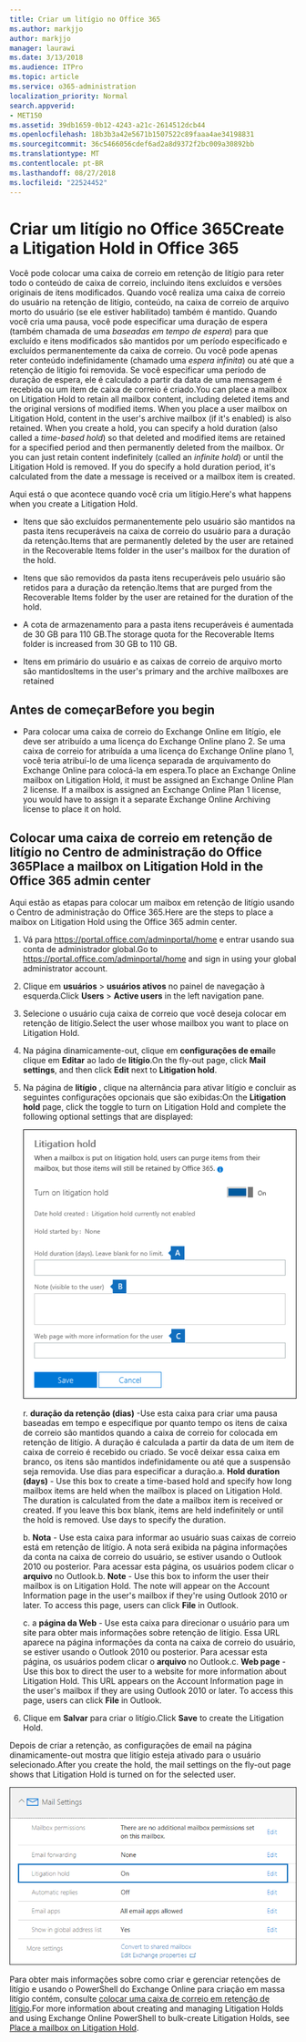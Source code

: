 ```yaml
---
title: Criar um litígio no Office 365
ms.author: markjjo
author: markjjo
manager: laurawi
ms.date: 3/13/2018
ms.audience: ITPro
ms.topic: article
ms.service: o365-administration
localization_priority: Normal
search.appverid:
- MET150
ms.assetid: 39db1659-0b12-4243-a21c-2614512dcb44
ms.openlocfilehash: 18b3b3a42e5671b1507522c89faaa4ae34198831
ms.sourcegitcommit: 36c5466056cdef6ad2a8d9372f2bc009a30892bb
ms.translationtype: MT
ms.contentlocale: pt-BR
ms.lasthandoff: 08/27/2018
ms.locfileid: "22524452"
---
```

# <a name="create-a-litigation-hold-in-office-365"></a><span data-ttu-id="fefad-102">Criar um litígio no Office 365</span><span class="sxs-lookup"><span data-stu-id="fefad-102">Create a Litigation Hold in Office 365</span></span>

<span data-ttu-id="fefad-p101">Você pode colocar uma caixa de correio em retenção de litígio para reter todo o conteúdo de caixa de correio, incluindo itens excluídos e versões originais de itens modificados. Quando você realiza uma caixa de correio do usuário na retenção de litígio, conteúdo, na caixa de correio de arquivo morto do usuário (se ele estiver habilitado) também é mantido. Quando você cria uma pausa, você pode especificar uma duração de espera (também chamada de uma *baseadas em tempo de espera*) para que excluído e itens modificados são mantidos por um período especificado e excluídos permanentemente da caixa de correio. Ou você pode apenas reter conteúdo indefinidamente (chamado uma *espera infinita*) ou até que a retenção de litígio foi removida. Se você especificar uma período de duração de espera, ele é calculado a partir da data de uma mensagem é recebida ou um item de caixa de correio é criado.</span><span class="sxs-lookup"><span data-stu-id="fefad-p101">You can place a mailbox on Litigation Hold to retain all mailbox content, including deleted items and the original versions of modified items. When you place a user mailbox on Litigation Hold, content in the user's archive mailbox (if it's enabled) is also retained. When you create a hold, you can specify a hold duration (also called a *time-based hold*) so that deleted and modified items are retained for a specified period and then permanently deleted from the mailbox. Or you can just retain content indefinitely (called an *infinite hold*) or until the Litigation Hold is removed. If you do specify a hold duration period, it's calculated from the date a message is received or a mailbox item is created.</span></span> 
  
<span data-ttu-id="fefad-108">Aqui está o que acontece quando você cria um litígio.</span><span class="sxs-lookup"><span data-stu-id="fefad-108">Here's what happens when you create a Litigation Hold.</span></span>
  
- <span data-ttu-id="fefad-109">Itens que são excluídos permanentemente pelo usuário são mantidos na pasta itens recuperáveis na caixa de correio do usuário para a duração da retenção.</span><span class="sxs-lookup"><span data-stu-id="fefad-109">Items that are permanently deleted by the user are retained in the Recoverable Items folder in the user's mailbox for the duration of the hold.</span></span>
    
- <span data-ttu-id="fefad-110">Itens que são removidos da pasta itens recuperáveis pelo usuário são retidos para a duração da retenção.</span><span class="sxs-lookup"><span data-stu-id="fefad-110">Items that are purged from the Recoverable Items folder by the user are retained for the duration of the hold.</span></span>
    
- <span data-ttu-id="fefad-111">A cota de armazenamento para a pasta itens recuperáveis é aumentada de 30 GB para 110 GB.</span><span class="sxs-lookup"><span data-stu-id="fefad-111">The storage quota for the Recoverable Items folder is increased from 30 GB to 110 GB.</span></span>
    
- <span data-ttu-id="fefad-112">Itens em primário do usuário e as caixas de correio de arquivo morto são mantidos</span><span class="sxs-lookup"><span data-stu-id="fefad-112">Items in the user's primary and the archive mailboxes are retained</span></span>
    
## <a name="before-you-begin"></a><span data-ttu-id="fefad-113">Antes de começar</span><span class="sxs-lookup"><span data-stu-id="fefad-113">Before you begin</span></span>

- <span data-ttu-id="fefad-p102">Para colocar uma caixa de correio do Exchange Online em litígio, ele deve ser atribuído a uma licença do Exchange Online plano 2. Se uma caixa de correio for atribuída a uma licença do Exchange Online plano 1, você teria atribuí-lo de uma licença separada de arquivamento do Exchange Online para colocá-la em espera.</span><span class="sxs-lookup"><span data-stu-id="fefad-p102">To place an Exchange Online mailbox on Litigation Hold, it must be assigned an Exchange Online Plan 2 license. If a mailbox is assigned an Exchange Online Plan 1 license, you would have to assign it a separate Exchange Online Archiving license to place it on hold.</span></span>
    

## <a name="place-a-mailbox-on-litigation-hold-in-the-office-365-admin-center"></a><span data-ttu-id="fefad-116">Colocar uma caixa de correio em retenção de litígio no Centro de administração do Office 365</span><span class="sxs-lookup"><span data-stu-id="fefad-116">Place a mailbox on Litigation Hold in the Office 365 admin center</span></span>

<span data-ttu-id="fefad-117">Aqui estão as etapas para colocar um maibox em retenção de litígio usando o Centro de administração do Office 365.</span><span class="sxs-lookup"><span data-stu-id="fefad-117">Here are the steps to place a maibox on Litigation Hold using the Office 365 admin center.</span></span>

1. <span data-ttu-id="fefad-118">Vá para https://portal.office.com/adminportal/home e entrar usando sua conta de administrador global.</span><span class="sxs-lookup"><span data-stu-id="fefad-118">Go to https://portal.office.com/adminportal/home and sign in using your global administrator account.</span></span>
2. <span data-ttu-id="fefad-119">Clique em **usuários** > **usuários ativos** no painel de navegação à esquerda.</span><span class="sxs-lookup"><span data-stu-id="fefad-119">Click **Users** > **Active users** in the left navigation pane.</span></span>
3. <span data-ttu-id="fefad-120">Selecione o usuário cuja caixa de correio que você deseja colocar em retenção de litígio.</span><span class="sxs-lookup"><span data-stu-id="fefad-120">Select the user whose mailbox you want to place on Litigation Hold.</span></span>
4. <span data-ttu-id="fefad-121">Na página dinamicamente-out, clique em **configurações de email**e clique em **Editar** ao lado de **litígio**.</span><span class="sxs-lookup"><span data-stu-id="fefad-121">On the fly-out page, click **Mail settings**, and then click **Edit** next to **Litigation hold**.</span></span>
5. <span data-ttu-id="fefad-122">Na página de **litígio** , clique na alternância para ativar litígio e concluir as seguintes configurações opcionais que são exibidas:</span><span class="sxs-lookup"><span data-stu-id="fefad-122">On the **Litigation hold** page, click the toggle to turn on Litigation Hold and complete the following optional settings that are displayed:</span></span>
 
    ![O365_LitigationHold1.PNG](media/O365-LitigationHold1.png)

    <span data-ttu-id="fefad-p103">r. **duração da retenção (dias)** -Use esta caixa para criar uma pausa baseadas em tempo e especifique por quanto tempo os itens de caixa de correio são mantidos quando a caixa de correio for colocada em retenção de litígio. A duração é calculada a partir da data de um item de caixa de correio é recebido ou criado. Se você deixar essa caixa em branco, os itens são mantidos indefinidamente ou até que a suspensão seja removida. Use dias para especificar a duração.</span><span class="sxs-lookup"><span data-stu-id="fefad-p103">a. **Hold duration (days)** - Use this box to create a time-based hold and specify how long mailbox items are held when the mailbox is placed on Litigation Hold. The duration is calculated from the date a mailbox item is received or created. If you leave this box blank, items are held indefinitely or until the hold is removed. Use days to specify the duration.</span></span>
    
    <span data-ttu-id="fefad-p104">b. **Nota** - Use esta caixa para informar ao usuário suas caixas de correio está em retenção de litígio. A nota será exibida na página informações da conta na caixa de correio do usuário, se estiver usando o Outlook 2010 ou posterior. Para acessar esta página, os usuários podem clicar o **arquivo** no Outlook.</span><span class="sxs-lookup"><span data-stu-id="fefad-p104">b. **Note** - Use this box to inform the user their mailbox is on Litigation Hold. The note will appear on the Account Information page in the user's mailbox if they're using Outlook 2010 or later. To access this page, users can click **File** in Outlook.</span></span>
     
    <span data-ttu-id="fefad-p105">c. a **página da Web** - Use esta caixa para direcionar o usuário para um site para obter mais informações sobre retenção de litígio. Essa URL aparece na página informações da conta na caixa de correio do usuário, se estiver usando o Outlook 2010 ou posterior. Para acessar esta página, os usuários podem clicar o **arquivo** no Outlook.</span><span class="sxs-lookup"><span data-stu-id="fefad-p105">c. **Web page** - Use this box to direct the user to a website for more information about Litigation Hold. This URL appears on the Account Information page in the user's mailbox if they are using Outlook 2010 or later. To access this page, users can click **File** in Outlook.</span></span>
 
6. <span data-ttu-id="fefad-137">Clique em **Salvar** para criar o litígio.</span><span class="sxs-lookup"><span data-stu-id="fefad-137">Click **Save** to create the Litigation Hold.</span></span>

<span data-ttu-id="fefad-138">Depois de criar a retenção, as configurações de email na página dinamicamente-out mostra que litígio esteja ativado para o usuário selecionado.</span><span class="sxs-lookup"><span data-stu-id="fefad-138">After you create the hold, the mail settings on the fly-out page shows that Litigation Hold is turned on for the selected user.</span></span>

![O365_LitigationHold2.PNG](media/O365-LitigationHold2.png)

<span data-ttu-id="fefad-140">Para obter mais informações sobre como criar e gerenciar retenções de litígio e usando o PowerShell do Exchange Online para criação em massa litígio contém, consulte [colocar uma caixa de correio em retenção de litígio](https://docs.microsoft.com/office365/SecurityCompliance/place-a-mailbox-on-litigation-hold).</span><span class="sxs-lookup"><span data-stu-id="fefad-140">For more information about creating and managing Litigation Holds and using Exchange Online PowerShell to bulk-create Litigation Holds, see [Place a mailbox on Litigation Hold](https://docs.microsoft.com/office365/SecurityCompliance/place-a-mailbox-on-litigation-hold).</span></span>
